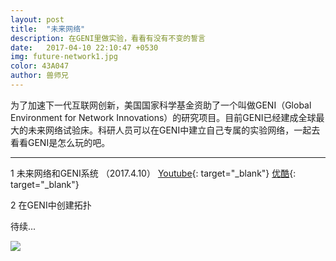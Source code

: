 ```yaml
---
layout: post
title:  "未来网络"
description: 在GENI里做实验，看看有没有不变的誓言
date:   2017-04-10 22:10:47 +0530
img: future-network1.jpg
color: 43A047
author: 兽师兄
---
```


为了加速下一代互联网创新，美国国家科学基金资助了一个叫做GENI（Global Environment for Network Innovations）的研究项目。目前GENI已经建成全球最大的未来网络试验床。科研人员可以在GENI中建立自己专属的实验网络，一起去看看GENI是怎么玩的吧。

---
1 未来网络和GENI系统 （2017.4.10）
[Youtube](https://youtu.be/sXhahiqBOkc){: target="_blank"}
[优酷](http://v.youku.com/v_show/id_XMjcwMDIxMjM1Mg==){: target="_blank"}

2 在GENI中创建拓扑

待续...


![]({{site.baseurl}}/images/future-network2.jpg)